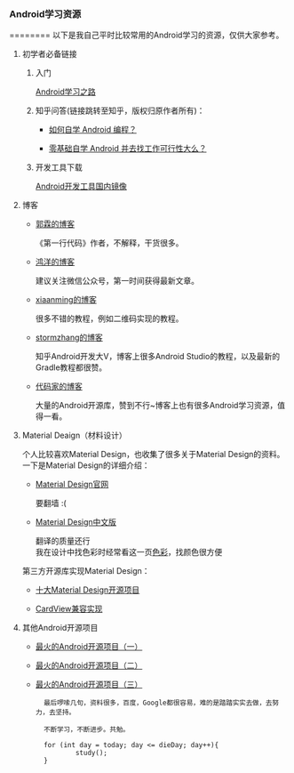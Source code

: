 ### Android学习资源

========
以下是我自己平时比较常用的Android学习的资源，仅供大家参考。

1. 初学者必备链接
	1. 入门
	
		[Android学习之路](http://stormzhang.com/android/2014/07/07/learn-android-from-rookie/)
	
	
	2. 知乎问答(链接跳转至知乎，版权归原作者所有)：
	
		- [如何自学 Android 编程？](http://www.zhihu.com/question/26417244)
	
		- [零基础自学 Android 并去找工作可行性大么？](http://www.zhihu.com/question/29311235/answer/43925283)
	3. 开发工具下载
	
		[Android开发工具国内镜像](http://www.androiddevtools.cn/)



2. 博客
	- [郭霖的博客](http://blog.csdn.net/guolin_blog) 
	
		《第一行代码》作者，不解释，干货很多。
	
	- [鸿洋的博客](http://blog.csdn.net/lmj623565791) 
	
		建议关注微信公众号，第一时间获得最新文章。
	- [xiaanming的博客](http://blog.csdn.net/xiaanming)
	
		很多不错的教程，例如二维码实现的教程。
	- [stormzhang的博客](http://stormzhang.com/)
		
		知乎Android开发大V，博客上很多Android Studio的教程，以及最新的Gradle教程都很赞。
		
	- [代码家的博客](http://blog.daimajia.com/)
		
		大量的Android开源库，赞到不行~博客上也有很多Android学习资源，值得一看。
		
3. Material Deaign（材料设计）

	个人比较喜欢Material Design，也收集了很多关于Material Design的资料。一下是Material Design的详细介绍：
	
	- [Material Design官网](http://developer.android.com/design/material/index.html)
	
		要翻墙 :(
	- [Material Design中文版](http://design.1sters.com/) 
	
		翻译的质量还行		
		我在设计中找色彩时经常看这一页[色彩](http://design.1sters.com/material_design/style/color.html)，找颜色很方便
		
	第三方开源库实现Material Design：

	- [十大Material Design开源项目](http://www.iteye.com/news/29825)
	
	- [CardView兼容实现](http://www.cnblogs.com/tianzhijiexian/p/4150557.html) 

	
4. 其他Android开源项目

	- [最火的Android开源项目（一）](http://www.csdn.net/article/2013-05-03/2815127-Android-open-source-projects)
	
	- [最火的Android开源项目（二）](http://www.csdn.net/article/1970-01-01/2815145)
	
	- [最火的Android开源项目（三）](http://www.csdn.net/article/1970-01-01/2815370)
	

			最后啰嗦几句，资料很多，百度，Google都很容易，难的是踏踏实实去做，去努力，去坚持。
			
			不断学习，不断进步。共勉。
	
			for (int day = today; day <= dieDay; day++){
					study();
			}	
	
	
	
	
	
	
	
	
	
		
	